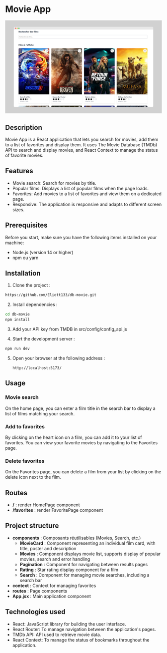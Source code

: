 # Movie App

![Aperçu de l'application](https://raw.githubusercontent.com/Eliott133/db-movie/refs/heads/main/src/screen/screely-1737775719337.png)  

## Description
Movie App is a React application that lets you search for movies, add them to a list of favorites and display them. It uses The Movie Database (TMDb) API to search and display movies, and React Context to manage the status of favorite movies.

## Features
- Movie search: Search for movies by title.
- Popular films: Displays a list of popular films when the page loads.
- Favorites: Add movies to a list of favorites and view them on a dedicated page.
- Responsive: The application is responsive and adapts to different screen sizes.

## Prerequisites
Before you start, make sure you have the following items installed on your machine:
- Node.js (version 14 or higher)
- npm ou yarn

## Installation 

1. Clone the project :
```bash
https://github.com/Eliott133/db-movie.git
```

2. Install dependencies :
```bash
cd db-movie
npm install
```
3. Add your API key from TMDB in src/config/config_api.js

4. Start the development server :

```bash
npm run dev
```

5. Open your browser at the following address :
   ```
   http://localhost:5173/
   ```

## Usage
### Movie search
On the home page, you can enter a film title in the search bar to display a list of films matching your search.

### Add to favorites
By clicking on the heart icon on a film, you can add it to your list of favorites. You can view your favorite movies by navigating to the Favorites page.

### Delete favorites
On the Favorites page, you can delete a film from your list by clicking on the delete icon next to the film.

## Routes

- **/** : render HomePage component
- **/favorites** : render FavoritePage component

## Project structure

- **components** : Composants réutilisables (Movies, Search, etc.)
    - **MovieCard** : Component representing an individual film card, with title, poster and description
    - **Movies** : Component displays movie list, supports display of popular movies, search and error handling
    - **Pagination** : Component for navigating between results pages
    - **Rating** : Star rating display component for a film
    - **Search** : Component for managing movie searches, including a search bar
- **context** : Context for managing favorites
- **routes** : Page components
- **App.jsx** : Main application component

## Technologies used
- React: JavaScript library for building the user interface. 
- React Router: To manage navigation between the application's pages.
- TMDb API: API used to retrieve movie data.
- React Context: To manage the status of bookmarks throughout the application.